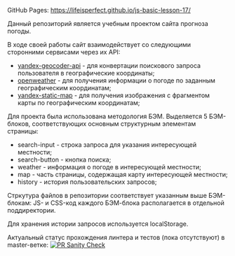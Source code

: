 GitHub Pages: https://lifeisperfect.github.io/js-basic-lesson-17/

Данный репозиторий является учебным проектом сайта прогноза погоды.

В ходе своей работы сайт взаимодействует со следующими сторонними сервисами через их API:

- [yandex-geocoder-api](https://yandex.ru/maps-api/products/geocoder-api) - для конвертации поискового запроса пользователя в географические координаты;
- [openweather](https://openweathermap.org) - для получения информации о погоде по заданным географическим координатам;
- [yandex-static-map](https://yandex.ru/maps-api/products/static-api) - для получения изображения с фрагментом карты по географическим координатам;

Для проекта была использована методология БЭМ. Выделяется 5 БЭМ-блоков, соответствующих основным структурным элементам страницы:

- search-input - строка запроса для указания интересующей местности;
- search-button - кнопка поиска;
- weather - информация о погоде в интересующей местности;
- map - часть страницы, содержащая карту интересующей местности;
- history - история пользовательских запросов;

Стркутура файлов в репозитории соответствует указанным выше БЭМ-блокам: JS- и CSS-код каждого БЭМ-блока располагается в отдельной поддиректории.

Для хранения истории запросов используется localStorage.

Актуальный статус прохождения линтера и тестов (пока отсутствуют) в master-ветке: [![PR Sanity Check](https://github.com/LifeIsPerfect/js-basic-lesson-17/actions/workflows/sanity-check.yml/badge.svg)](https://github.com/LifeIsPerfect/js-basic-lesson-17/actions/workflows/sanity-check.yml)
